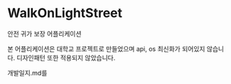 # WalkOnLightStreet
안전 귀가 보장 어플리케이션

본 어플리케이션은 대학교 프로젝트로 만들었으며 api, os 최신화가 되어있지 않습니다.
디자인패턴 또한 적용되지 않았습니다.

개발일지.md를 
